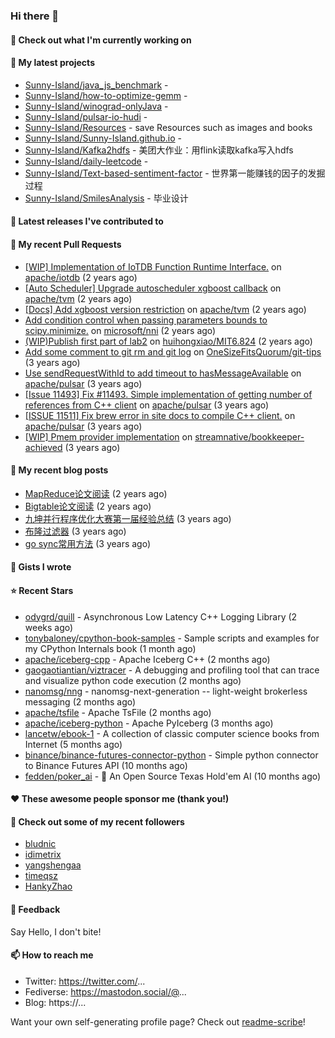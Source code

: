 ### Hi there 👋

#### 👷 Check out what I'm currently working on


#### 🌱 My latest projects

- [Sunny-Island/java_js_benchmark](https://github.com/Sunny-Island/java_js_benchmark) - 
- [Sunny-Island/how-to-optimize-gemm](https://github.com/Sunny-Island/how-to-optimize-gemm) - 
- [Sunny-Island/winograd-onlyJava](https://github.com/Sunny-Island/winograd-onlyJava) - 
- [Sunny-Island/pulsar-io-hudi](https://github.com/Sunny-Island/pulsar-io-hudi) - 
- [Sunny-Island/Resources](https://github.com/Sunny-Island/Resources) - save Resources such as images and books
- [Sunny-Island/Sunny-Island.github.io](https://github.com/Sunny-Island/Sunny-Island.github.io) - 
- [Sunny-Island/Kafka2hdfs](https://github.com/Sunny-Island/Kafka2hdfs) - 美团大作业：用flink读取kafka写入hdfs
- [Sunny-Island/daily-leetcode](https://github.com/Sunny-Island/daily-leetcode) - 
- [Sunny-Island/Text-based-sentiment-factor](https://github.com/Sunny-Island/Text-based-sentiment-factor) - 世界第一能赚钱的因子的发掘过程
- [Sunny-Island/SmilesAnalysis](https://github.com/Sunny-Island/SmilesAnalysis) - 毕业设计

#### 🔭 Latest releases I've contributed to


#### 🔨 My recent Pull Requests

- [[WIP] Implementation of IoTDB Function Runtime Interface.](https://github.com/apache/iotdb/pull/7486) on [apache/iotdb](https://github.com/apache/iotdb) (2 years ago)
- [[Auto Scheduler] Upgrade autoscheduler xgboost callback](https://github.com/apache/tvm/pull/12144) on [apache/tvm](https://github.com/apache/tvm) (2 years ago)
- [[Docs] Add xgboost version restriction](https://github.com/apache/tvm/pull/12050) on [apache/tvm](https://github.com/apache/tvm) (2 years ago)
- [Add condition control when passing parameters bounds to scipy.minimize.](https://github.com/microsoft/nni/pull/4977) on [microsoft/nni](https://github.com/microsoft/nni) (2 years ago)
- [(WIP)Publish first part of lab2](https://github.com/huihongxiao/MIT6.824/pull/2) on [huihongxiao/MIT6.824](https://github.com/huihongxiao/MIT6.824) (2 years ago)
- [Add some comment to git rm and git log](https://github.com/OneSizeFitsQuorum/git-tips/pull/2) on [OneSizeFitsQuorum/git-tips](https://github.com/OneSizeFitsQuorum/git-tips) (3 years ago)
- [Use sendRequestWithId to add timeout to hasMessageAvailable](https://github.com/apache/pulsar/pull/11600) on [apache/pulsar](https://github.com/apache/pulsar) (3 years ago)
- [[Issue 11493] Fix #11493. Simple implementation of getting number of references from C&#43;&#43; client](https://github.com/apache/pulsar/pull/11535) on [apache/pulsar](https://github.com/apache/pulsar) (3 years ago)
- [[ISSUE 11511] Fix brew error in site docs to compile C&#43;&#43; client.](https://github.com/apache/pulsar/pull/11512) on [apache/pulsar](https://github.com/apache/pulsar) (3 years ago)
- [[WIP] Pmem provider implementation](https://github.com/streamnative/bookkeeper-achieved/pull/384) on [streamnative/bookkeeper-achieved](https://github.com/streamnative/bookkeeper-achieved) (3 years ago)

#### 📜 My recent blog posts

- [MapReduce论文阅读](https://zhaojiabei.ink/2022/04/15/MapReduce%E8%AE%BA%E6%96%87%E9%98%85%E8%AF%BB/) (2 years ago)
- [Bigtable论文阅读](https://zhaojiabei.ink/2022/04/10/BigTable%E8%AE%BA%E6%96%87%E9%98%85%E8%AF%BB/) (2 years ago)
- [九坤并行程序优化大赛第一届经验总结](https://zhaojiabei.ink/2022/02/21/%E4%B9%9D%E5%9D%A4%E5%B9%B6%E8%A1%8C%E7%A8%8B%E5%BA%8F%E4%BC%98%E5%8C%96%E5%A4%A7%E8%B5%9B%E7%AC%AC%E4%B8%80%E5%B1%8A%E7%BB%8F%E9%AA%8C%E6%80%BB%E7%BB%93/) (3 years ago)
- [布隆过滤器](https://zhaojiabei.ink/2021/10/18/%E5%B8%83%E9%9A%86%E8%BF%87%E6%BB%A4%E5%99%A8/) (3 years ago)
- [go sync常用方法](https://zhaojiabei.ink/2021/04/24/go-sync%E5%B8%B8%E7%94%A8%E6%96%B9%E6%B3%95/) (3 years ago)

#### 📓 Gists I wrote


#### ⭐ Recent Stars

- [odygrd/quill](https://github.com/odygrd/quill) - Asynchronous Low Latency C&#43;&#43; Logging Library (2 weeks ago)
- [tonybaloney/cpython-book-samples](https://github.com/tonybaloney/cpython-book-samples) - Sample scripts and examples for my CPython Internals book (1 month ago)
- [apache/iceberg-cpp](https://github.com/apache/iceberg-cpp) - Apache Iceberg C&#43;&#43; (2 months ago)
- [gaogaotiantian/viztracer](https://github.com/gaogaotiantian/viztracer) - A debugging and profiling tool that can trace and visualize python code execution (2 months ago)
- [nanomsg/nng](https://github.com/nanomsg/nng) - nanomsg-next-generation -- light-weight brokerless messaging (2 months ago)
- [apache/tsfile](https://github.com/apache/tsfile) - Apache TsFile (2 months ago)
- [apache/iceberg-python](https://github.com/apache/iceberg-python) - Apache PyIceberg (3 months ago)
- [lancetw/ebook-1](https://github.com/lancetw/ebook-1) - A collection of classic computer science books from Internet (5 months ago)
- [binance/binance-futures-connector-python](https://github.com/binance/binance-futures-connector-python) - Simple python connector to Binance Futures API (10 months ago)
- [fedden/poker_ai](https://github.com/fedden/poker_ai) - 🤖 An Open Source Texas Hold&#39;em AI (10 months ago)

#### ❤️ These awesome people sponsor me (thank you!)


#### 👯 Check out some of my recent followers

- [bludnic](https://github.com/bludnic)
- [idimetrix](https://github.com/idimetrix)
- [yangshengaa](https://github.com/yangshengaa)
- [timeqsz](https://github.com/timeqsz)
- [HankyZhao](https://github.com/HankyZhao)

#### 💬 Feedback

Say Hello, I don't bite!

#### 📫 How to reach me

- Twitter: https://twitter.com/...
- Fediverse: https://mastodon.social/@...
- Blog: https://...

Want your own self-generating profile page? Check out [readme-scribe](https://github.com/muesli/readme-scribe)!
